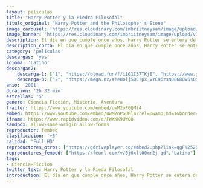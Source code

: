 ```yaml
---
layout: peliculas
title: "Harry Potter y la Piedra Filosofal"
titulo_original: "Harry Potter and the Philosopher's Stone"
image_carousel: 'https://res.cloudinary.com/imbriitneysam/image/upload/v1542846504/harryq-poster-min.jpg'
image_banner: 'https://res.cloudinary.com/imbriitneysam/image/upload/v1542846504/harry1-banner-min.jpg'
description: El día en que cumple once años, Harry Potter se entera de que es hijo de dos destacados hechiceros, de los que ha heredado poderes mágicos. En la escuela Hogwarts de Magia y Hechicería, donde se educa con otros niños que también tienen poderes especiales, aprenderá todo lo necesario para ser mago.
description_corta: El día en que cumple once años, Harry Potter se entera de que es hijo de dos destacados hechiceros, de los que ha heredado poderes mágicos. En la escuela Hogwarts de Magia y Hechicería, donde se educa con otros niños que...
category: 'peliculas'
descargas: 'yes'
idioma: 'Latino'
descargas2:
    descarga-1: ["1", "https://oload.fun/f/i1G1I57TKjE", "https://www.google.com/s2/favicons?domain=openload.co","OpenLoad","https://res.cloudinary.com/imbriitneysam/image/upload/v1541473684/mexico.png", "Latino", "Full HD"]
    descarga-3: ["2", "https://mega.nz/#!eHoljSQC!px_vYCH6zsN08GBDv6sOiYTUqy7iNQgNRRfty_8yOhw", "https://www.google.com/s2/favicons?domain=mega.nz","Mega","https://res.cloudinary.com/imbriitneysam/image/upload/v1541473684/mexico.png", "Latino", "Full HD"]
anio: '2001'
duracion: '2h 32 min'
estrellas: '5'
genero: Ciencia Ficción, Misterio, Aventura
trailer: https://www.youtube.com/embed/uwM2oPGQMl4
embed: https://www.youtube.com/embed/uwM2oPGQMl4?rel=0&amp;hd=1&border=0&wmode=opaque&enablejsapi=1&modestbranding=1&controls=1&showinfo=1
iframe: https://www.rapidvideo.com/e/FWXKK9UWQ8
sandbox: allow-same-origin allow-forms
reproductor: fembed
clasificacion: '+5'
calidad: 'Full HD'
reproductores_otros: ["https://gdriveplayer.co/embed2.php?link=qgF%252BJapgufwFGItlDkfUiQmweadZa7ut7jWF%252BD3iZDD27gXVUwaioTW1GXp4EpcnmxgihJXgTSQrFmszQO%252FqHmwel%252BecPQnR3LR3kYns19QYUDlz%252F3nZ1DsTo1Yqz48C8hXYjd7ppc%252Bi6GQwIh0HEhqEn6%252FaG%252F%252FnQV%252FR5DLiqNquf8tqb6BNBHOna2BjAGd7e5dKbX%252FaX3RvryHIlljSzG076vWy91xN7yrC41ojYvbvfke2E7wpUdsQ1pX1IaaT5qF6YhnGDkYAguVHdSws5B&button=no","Latino","https://gdriveplayer.co/embed2.php?link=6EAmPRenak91y9c07ahpGwFhu55DU4%252BPng6fcG4SPxlo2FagfN6zjO1OTFY9eLeZN%252BYIREy%252BHxtRniBsye0CnStoR1SYG%252BMAY6nacclNks8jvhnLUlEXjcdEkiwMYh9RZNUNu0rEjBdLsLoN4Uj5IqeSl8lnG0Tpn78srx4x%252F5wh7Hb3HJOPHoOYv0Ruf%252BpMwE9XmQnQvaAARKcTJjsn%252FmSGVaYHyCzMuQpN6N7ZNT4jgj8h%252Bw3mwulitjZJMAyV8%253D","Latino","https://gdriveplayer.co/embed2.php?link=u76w2y%252BljM0Ly1%252FFOVKI1wIVPcrCd%252BtCqGrG%252FZua%252F8hcXwOlzLsQfGdQ7XWKy21XZSejxQJWSDUlOxRn80JTPHUWAw8bfMqgg5XVADxqZXvMBhScuNYNijnr2DV8OCgJ9C5IfSvqbYbn0AgJBrR0xrS7MnhhzMH7ObNWoz95gScv4tg8Lz66TAKu9pugLfImZqHgq10sArmDmidu4VCuec","Latino","https://api.cuevana3.io/stream/index.php?file=ek5lbm9xYWNrS0xYMTZLa2xNbkdvY3ZTb3BtZng4TGp6ZFpobGFMUGtPTFJ5SnFUWU5MSzZkUFhZR1JwbTVha25KR1VvcVBWMGVMWWtaYWhvSkhFNlpTVloyTm9sSmpmMkpHZ29tYz0","Latino","https://mstream.website/gnih3gfs4bnh","Latino"]
reproductores_fembed: ["https://feurl.com/v/6j6xlt00mr2j-qd","Latino"]
tags:
- Ciencia-Ficcion
twitter_text: Harry Potter y la Pieda Filosofal
introduction: El día en que cumple once años, Harry Potter se entera de que es hijo de dos destacados hechiceros, de los que ha heredado poderes mágicos. En la escuela Hogwarts de Magia y Hechicería, donde se educa con otros niños que 
---
```












